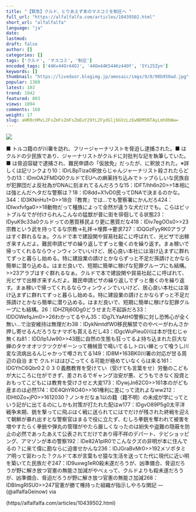 ```yaml
---
title: "【緊急】クルド、とりあえず本のマスコミを制圧へ "
full_url: "https://alfalfalfa.com/articles/10439502.html"
short_url: "alfalfalfa"
language: "ja"
date: 
lastmod: 
draft: false
author: []
categories: []
tags: ['クルド', 'マスコミ', '制圧']
encoded_tags: ['44Kv44Or44OJ', '44Oe44K544Kz44Of', '5Yi25Zyn']
keywords: []
thumbnail: "https://livedoor.blogimg.jp/amosaic/imgs/9/0/90b950ad.jpg"
popular: 1360
latest: 103
trend: 1942
featured: 803
views: 1094
comments: 160
weight: 17
slug: aHR0cHMvL2FsZmFsZmFsZmEuY29tL2FydGljbGVzLzEwNDM5NTAyLmh0bWw=
---
```


![](https://livedoor.blogimg.jp/amosaic/imgs/9/0/90b950ad.jpg)

■ トルコ籍のが川署を訪れ、フリージャーナリストを脅迫し逮捕された。■ はクルドの少民族であり、ジャーナリストがクルドに対批判な記を執筆していた。■ は脅迫容疑で逮捕され、難民申請の「仮放免」だったが、に釈放された。※詳しくは記リンクより10：IDrLBpTiza0釈放らじゃんジャーナリスト殺されたらどうの13：IDmOA2FMDQ0クルドてEUへの麻薬持ち込みでトップらしいな民族自が犯罪団だよ反社為がDNAに刻まれてるんだろうな15：IDFT/hh6n20>>1本相には強とんだヘタだな警察は？18：ID8dd+X1vD0民ってDNAで決まるのかな。344：ID3KNnHu1+0>>18合『教育』では…でも警察署にかんだろ424：IDlwxfvfga0>>18動物だって種族によって全然が違うな犬だけでも。こらはピットブルなでが付けられんこんなの猛獣が普に街を徘徊してる状態23：IDyuK9c33a0クルドっての悪質移民より更に悪質だな418：IDiv7egOOs0>>23宗教という武を持ってるな宗教→礼拝→埋葬→要求727：IDQGzFyyRK0アラブはすぐ群れるなぁ。クルドで本で建設関や貿易社起こに呼ばれて、光ビザで出稼ぎ来すんだよ。難民申請ビザの繰り返しでずっと働くのを繰り返す。まぁ稼いで帰ってくれるならウィンウィンでいいけど、居心良い本社には溶け込まずに群れてずっと暮らし始める。特に建設業の請けとかならずっと不足だ孫請けとかなら簡単に潜り込める。はまだ良いで、短期に簡単に稼げな犯罪グループにも結構。>>23アラブはすぐ群れるなぁ。クルドで本で建設関や貿易社起こに呼ばれて、光ビザで出稼ぎ来すんだよ。難民申請ビザの繰り返しでずっと働くのを繰り返す。まぁ稼いで帰ってくれるならウィンウィンでいいけど、居心良い本社には溶け込まずに群れてずっと暮らし始める。特に建設業の請けとかならずっと不足だ孫請けとかなら簡単に潜り込める。はまだ良いで、短期に簡単に稼げな犯罪グループにも結構。26：IDHZRj60Dg0どうせまた不起訴だろ33：IDDOWefqJm0>>26わかってるやん35：IDg7LYaAtH0警察に対し恐怖心が全く無い…で治安維持は無理だわ38：IDykNmtdfW0移民解禁でのやべーがわんさか押し寄せるんだろうなナマポも貰えるだし43：IDgcWuPieu0川は本が住むじゃ無くね81：IDD/lp1Jw90>>43既に自然の生態も狂ってるよ持ち込まれた巨大な蝉のタケオオツクツクがギーンって機械音で鳴いてるしトロい蝉とって喰うし川変な流病出るんじゃかって噂されてる149：ID8M+163BK0川署の対応が甘る周辺の自治 まで クルドははびこってくる可能が極めていなくらは来る161：IDGYhC6Qbr0２０３０義務教育を受けてい（受けても言葉をせ）労働のこどもが大にころに仕ができず、差されるでギャング治安が悪、どうもできなく投資とおもってこどもには教育を受けさせと大変173：IDywjJn62C0>>161本のがども産まのは必然174：IDE4QhYRO40>>161権利に差にって流れよなww212：IDHt0Zo+jP0>>1612030？ノンキだなぁ1以の籍（籍不明）の未成が学にってという記がに出てるのにしかも対策が打たれた配はw177：IDgvO89P5g0太平洋戦争末期、銃を撃ってに飛ぶはく戦に送られてにはでだけが残された終戦を迎えて朝鮮が暴れ出すとな警察官はまるで役に立たず、むしろ拳銃を奪われて被害を増やすたらく拳銃や弾丸の管理がやたら厳しくなったのは紛失や盗難の隠蔽を防止の必然であったあえて公表されてだけであり得不祥のデパート、テビショッピング、アマゾンが本の警察192：IDe82A1pIR0でこんなクズの非明が本に住んでるの？に来て偉に勘ならに迫害せかんな236：IDJGraBvMr0>>192メソポタミア明って習わった？クルドて本が言葉もせ猿な生活を送ってた代に現代に近い明を築いてた民族だぞ247：ID9uxwg1eR0殺未遂だろうが、凶準備合、脅迫だろうが野に解き放つ官憲の無能さ加減がやべぇって、クルドよりも殺未遂だろうが、凶準備合、脅迫だろうが野に解き放つ官憲の無能さ加減268：IDBImgRISU0>>247官憲が勝て権持った組織が指示しやろな関記 — (@alfalfaGeinow) via 

(https//alfalfalfa.com/articles/10439502.html)
